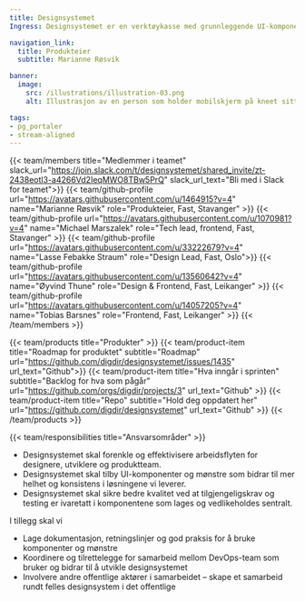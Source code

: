 ```yaml
---
title: Designsystemet
Ingress: Designsystemet er en verktøykasse med grunnleggende UI-komponenter, retningslinjer og mønstre som skal bidra til effektiv produktutvikling og helhetlige brukeropplevelser. Komponenter fra designsystemet er i bruk i Altinn Studio og i flere av Digdirs løsninger. Andre offentlige virksomheter har også tatt designsystemet i bruk og bidrar til å videreutvikle det. 

navigation_link:
  title: Produkteier
  subtitle: Marianne Røsvik

banner:
  image:
    src: /illustrations/illustration-03.png
    alt: Illustrasjon av en person som holder mobilskjerm på kneet sitt

tags:
- pg_portaler
- stream-aligned
---
```


{{< team/members title="Medlemmer i teamet" slack_url="https://join.slack.com/t/designsystemet/shared_invite/zt-2438eotl3-a4266Vd2IeqMWO8TBw5PrQ" slack_url_text="Bli med i Slack for teamet">}}
{{< team/github-profile url="https://avatars.githubusercontent.com/u/1464915?v=4" name="Marianne Røsvik" role="Produkteier, Fast, Stavanger" >}}
{{< team/github-profile url="https://avatars.githubusercontent.com/u/1070981?v=4" name="Michael Marszalek" role="Tech lead, frontend, Fast, Stavanger" >}}
{{< team/github-profile url="https://avatars.githubusercontent.com/u/33222679?v=4" name="Lasse Febakke Straum" role="Design Lead, Fast, Oslo">}}
{{< team/github-profile url="https://avatars.githubusercontent.com/u/13560642?v=4" name="Øyvind Thune" role="Design & Frontend, Fast, Leikanger" >}}
{{< team/github-profile url="https://avatars.githubusercontent.com/u/14057205?v=4" name="Tobias Barsnes" role="Frontend, Fast, Leikanger" >}}
{{< /team/members >}}

{{< team/products title="Produkter" >}}
{{< team/product-item title="Roadmap for produktet" subtitle="Roadmap" url="https://github.com/digdir/designsystemet/issues/1435" url_text="Github">}}
{{< team/product-item title="Hva inngår i sprinten" subtitle="Backlog for hva som pågår" url="https://github.com/orgs/digdir/projects/3" url_text="Github" >}}
{{< team/product-item title="Repo" subtitle="Hold deg oppdatert her" url="https://github.com/digdir/designsystemet" url_text="Github" >}}
{{< /team/products >}}

{{< team/responsibilities title="Ansvarsområder" >}}

- Designsystemet skal forenkle og effektivisere arbeidsflyten for designere, utviklere og produktteam.
- Designsystemet skal tilby UI-komponenter og mønstre som bidrar til mer helhet og konsistens i løsningene vi leverer.
- Designsystemet skal sikre bedre kvalitet ved at tilgjengeligskrav og testing er ivaretatt i komponentene som lages og vedlikeholdes sentralt. 

I tillegg skal vi
- Lage dokumentasjon, retningslinjer og god praksis for å bruke komponenter og mønstre
- Koordinere og tilrettelegge for samarbeid mellom DevOps-team som bruker og bidrar til å utvikle designsystemet
- Involvere andre offentlige aktører i samarbeidet – skape et samarbeid rundt felles designsystem i det offentlige


